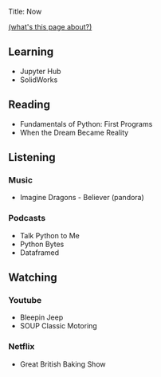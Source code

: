 Title: Now

[(what's this page about?)](https://nownownow.com/about)
## Learning
* Jupyter Hub
* SolidWorks


## Reading
* Fundamentals of Python: First Programs
* When the Dream Became Reality


## Listening
### Music

* Imagine Dragons - Believer (pandora)

### Podcasts
* Talk Python to Me
* Python Bytes
* Dataframed


## Watching
### Youtube
* Bleepin Jeep
* SOUP Classic Motoring

    
### Netflix
* Great British Baking Show
    
    



